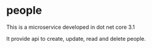 # people
This is a microservice developed in dot net core 3.1

It provide api to create, update, read and delete people.
